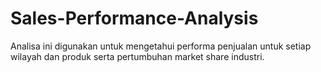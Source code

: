 # Sales-Performance-Analysis
Analisa ini digunakan untuk mengetahui performa penjualan untuk setiap wilayah dan produk serta pertumbuhan market share industri.
